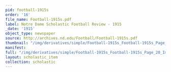 ```yaml
---
pid: football-1915s
order: '16'
file_name: Football-1915s.pdf
label: Notre Dame Scholastic Football Review - 1915
_date: '1915'
object_type: newspaper
source: http://archives.nd.edu/Football/Football-1915s.pdf
thumbnail: "/img/derivatives/simple/Football-1915s_Football-1915s_Page_20_Image_0001/thumbnail.jpg"
manifest:
full: "/img/derivatives/simple/Football-1915s_Football-1915s_Page_20_Image_0001/fullwidth.jpg"
layout: scholastic_item
collection: scholastic
---
```

